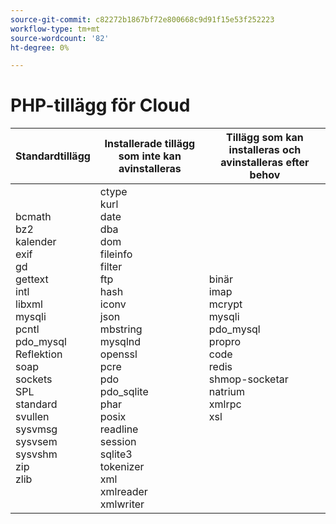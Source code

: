 ```yaml
---
source-git-commit: c82272b1867bf72e800668c9d91f15e53f252223
workflow-type: tm+mt
source-wordcount: '82'
ht-degree: 0%

---
```

# PHP-tillägg för Cloud

<table style="table-layout:auto">
    <thead>
      <tr>
        <th>
            Standardtillägg
        </th>
        <th>
            Installerade tillägg som inte kan avinstalleras
        </th>
        <th>
            Tillägg som kan installeras och avinstalleras efter behov
        </th>
      </tr>
    </thead>
    <tbody>
        <tr>
            <td>
                bcmath<br>
                bz2<br>
                kalender <br>
                exif<br>
                gd <br>
                gettext <br>
                intl <br>
                libxml <br>
                mysqli<br>
                pcntl<br>
                pdo_mysql<br>
                Reflektion <br>
                soap <br>
                sockets <br>
                SPL <br>
                standard <br>
                svullen <br>
                sysvmsg<br>
                sysvsem <br>
                sysvshm <br>
                zip <br>
                zlib <br>
            </td>
            <td>
                ctype<br>
                kurl <br>
                date <br>
                dba <br>
                dom<br>
                fileinfo <br>
                filter <br>
                ftp <br>
                hash <br>
                iconv<br>
                json<br>
                mbstring<br>
                mysqlnd<br>
                openssl <br>
                pcre <br>
                pdo <br>
                pdo_sqlite<br>
                phar <br>
                posix <br>
                readline <br>
                session <br>
                sqlite3<br>
                tokenizer <br>
                xml <br>
                xmlreader<br>
                xmlwriter <br>
            </td>
            <td>
                binär<br>
                imap <br>
                mcrypt <br>
                mysqli<br>
                pdo_mysql<br>
                propro <br>
                code <br>
                redis<br>
                shmop-socketar <br>
                natrium<br>
                xmlrpc<br>
                xsl<br>
            </td>
        </tr>
    </tbody>
</table>
